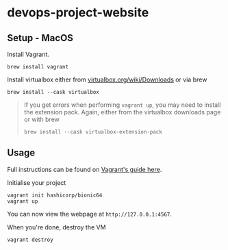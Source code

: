 # devops-project-website

## Setup - MacOS

Install Vagrant.
```
brew install vagrant
```

Install virtualbox either from [virtualbox.org/wiki/Downloads](https://www.virtualbox.org/wiki/Downloads) or via brew
```
brew install --cask virtualbox
```

> If you get errors when performing `vagrant up`, you may need to install the extension pack. Again, either from the virtualbox downloads page or with brew
>```
>brew install --cask virtualbox-extension-pack
>```

## Usage
Full instructions can be found on [Vagrant's guide here](https://learn.hashicorp.com/collections/vagrant/getting-started).

Initialise your project
```
vagrant init hashicorp/bionic64
vagrant up
```

You can now view the webpage at `http://127.0.0.1:4567`.

When you're done, destroy the VM
```
vagrant destroy
```
